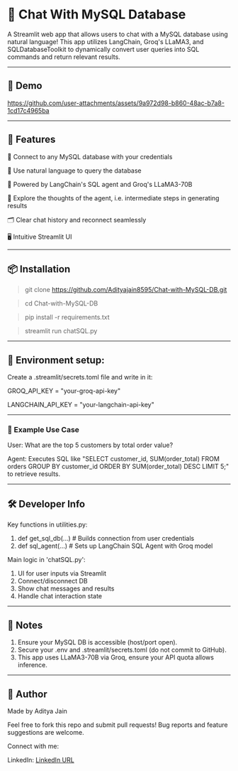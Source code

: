 # 💬 Chat With MySQL Database

A Streamlit web app that allows users to chat with a MySQL database using natural language! This app utilizes LangChain, Groq's LLaMA3, and SQLDatabaseToolkit to dynamically convert user queries into SQL commands and return relevant results.

--- 

## 🚀 Demo

https://github.com/user-attachments/assets/9a972d98-b860-48ac-b7a8-1cd17c4965ba

---

## 🚀 Features

🔗 Connect to any MySQL database with your credentials

🤖 Use natural language to query the database

🚀 Powered by LangChain's SQL agent and Groq's LLaMA3-70B

🧠 Explore the thoughts of the agent, i.e. intermediate steps in generating results 

🗂️ Clear chat history and reconnect seamlessly

🖥️ Intuitive Streamlit UI

---

## 📦 Installation

> git clone https://github.com/Adityajain8595/Chat-with-MySQL-DB.git

> cd Chat-with-MySQL-DB

> pip install -r requirements.txt

> streamlit run chatSQL.py

---

## 🔐 Environment setup:

Create a .streamlit/secrets.toml file and write in it:

GROQ_API_KEY = "your-groq-api-key"

LANGCHAIN_API_KEY = "your-langchain-api-key"

---

### 📸 Example Use Case

User: What are the top 5 customers by total order value?

Agent: Executes SQL like "SELECT customer_id, SUM(order_total) FROM orders GROUP BY customer_id ORDER BY SUM(order_total) DESC LIMIT 5;" to retrieve results. 

---

## 🛠️ Developer Info

Key functions in utilities.py:

1. def get_sql_db(...)         # Builds connection from user credentials
2. def sql_agent(...)          # Sets up LangChain SQL Agent with Groq model

Main logic in 'chatSQL.py':

1. UI for user inputs via Streamlit
2. Connect/disconnect DB
3. Show chat messages and results
4. Handle chat interaction state

---

## 📌 Notes

1. Ensure your MySQL DB is accessible (host/port open).
2. Secure your .env and .streamlit/secrets.toml (do not commit to GitHub).
3. This app uses LLaMA3-70B via Groq, ensure your API quota allows inference.

---

## 🤝 Author

Made by Aditya Jain

Feel free to fork this repo and submit pull requests! Bug reports and feature suggestions are welcome.

Connect with me:

LinkedIn: [LinkedIn URL](https://www.linkedin.com/in/adityajain8595/) 

